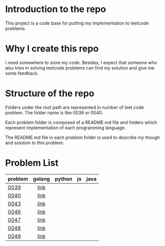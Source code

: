 # Introduction to the repo
This project is a code base for putting my implementation to leetcode problems.

# Why I create this repo
I need somewhere to store my code. Besides, I expect that someone who also tries in solving leetcode problems can find my solution and give me some feedback.

# Structure of the repo
Folders under the root path are represented in number of leet code problem. The folder name is like 0039 or 0040. 

Each problem folder is composed of a README.md file and folders which represent implementation of each programming language.

The README.md file in each problem folder is used to describe my though and solution to this problem.

# Problem List
problem           | golang  | python | js | java
--------------|:-----:|-----:| ----:|------------------------
[0039](https://leetcode.com/problems/combination-sum/) | [link](https://github.com/KenerChang/leetcode/tree/master/0039/golang) | | |
[0040](https://leetcode.com/problems/combination-sum-ii/) | [link](https://github.com/KenerChang/leetcode/tree/master/0040/golang) | | |
[0043](https://leetcode.com/problems/multiply-strings/) | [link](https://github.com/KenerChang/leetcode/tree/master/0043/golang) | | |
[0046](https://leetcode.com/problems/permutations/) | [link](https://github.com/KenerChang/leetcode/tree/master/0046/golang) | | |
[0047](https://leetcode.com/problems/permutations-ii/) | [link](https://github.com/KenerChang/leetcode/tree/master/0047/golang) | | |
[0048](https://leetcode.com/problems/rotate-image/) | [link](https://github.com/KenerChang/leetcode/tree/master/0048/golang) | | |
[0049](https://leetcode.com/problems/group-anagrams/) | [link](https://github.com/KenerChang/leetcode/tree/master/0049/golang) | | |



